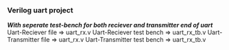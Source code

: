 ### Verilog uart project
***With seperate test-bench for both reciever and transmitter end of uart***
  Uart-Reciever file            => uart_rx.v
  Uart-Reciever test bench      => uart_rx_tb.v
  Uart-Transmitter file         => uart_rx.v
  Uart-Transmitter test bench   => uart_rx_tb.v
